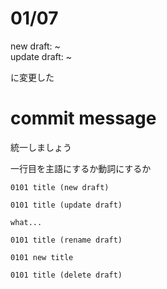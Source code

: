 # 01/07

new draft: ~  
update draft: ~

に変更した

# commit message

統一しましょう

一行目を主語にするか動詞にするか  


```
0101 title (new draft)
```

```
0101 title (update draft)

what...
```

```
0101 title (rename draft)

0101 new title
```

```
0101 title (delete draft)
```